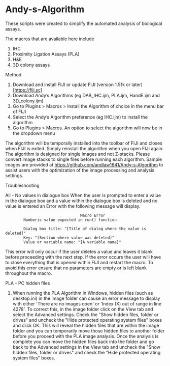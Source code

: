 # Andy-s-Algorithm
These scripts were created to simplify the automated analysis of biological assays.

The macros that are available here include
1. IHC
2. Proximity Ligation Assays (PLA)
3. H&E
4. 3D colony assays

Method

1.	Download and install FIJI or update FIJI (version 1.51k or later) [https://fiji.sc]
2.	Download Andy’s Algorithms (eg DAB_IHC.ijm, PLA.ijm, HandE.ijm and 3D_colony.ijm) 
3.	Go to Plugins > Macros > Install the Algorithm of choice in the menu bar of FIJI
4.	Select the Andy’s Algorithm preference (eg IHC.ijm) to install the algorithm
5.	Go to Plugins > Macros. An option to select the algorithm will now be in the dropdown menu

The algorithm will be temporally installed into the toolbar of FIJI and closes when FIJI is exited. Simply reinstall the algorithm when you open FIJI again. The algorithm is designed for single images and not Z-stacks. Please convert image stacks to single files before running each algorithm. Sample images are provided at https://github.com/andlaw1841/Andy-s-Algorithm to assist users with the optimization of the image processing and analysis settings.



Troubleshooting

All - No values in dialogue box
When the user is prompted to enter a value in the dialogue box and a value within the dialogue box is deleted and no value is entered an Error with the following message will display.


                                     Macro Error
            Numberic value expected in run() function

            Dialog box title: "[Title of dialog where the value is deleted]"
            Key: "[Section where value was deleted]"
            Value or variable name: "[A variable name]"


This error will only occur if the user deletes a value and leaves it blank before proceeding with the next step. If the error occurs the user will have to close everything that is opened within FIJI and restart the macro. To avoid this error ensure that no parameters are empty or is left blank throughout the macro.





PLA - PC hidden files
1. When running the PLA Algorithm in Windows, hidden files (such as desktop.ini) in the image folder can cause an error message to display with either 'There are no images open' or 'Index (X) out of range in line 4278'. To correct this, in the image folder click on the View tab and select the Advanced settings. Check the "Show hidden files, folder or drives" and uncheck the "Hide protected operating system files" boxes and click OK. This will reveal the hidden files that are within the image folder and you can temporarily move those hidden files to another folder before you proceed with the PLA image analysis. Once the analysis is complete you can move the hidden files back into the folder and go back to the Advanced settings in the View tab and uncheck the "Show hidden files, folder or drives" and check the "Hide protected operating system files" boxes.
